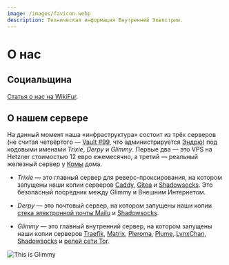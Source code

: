 ```yaml
---
image: /images/favicon.webp
description: Техническая информация Внутренней Эквестрии.
---
```


# О нас

## Социальщина

[Статья о нас на WikiFur](https://ru.wikifur.com/wiki/Inner_Equestria).

## О нашем сервере

На данный момент наша «инфраструктура» состоит из трёх серверов (не считая четвёртого — [Vault #99](/how/peertube.md), что администрируется [Эндрю](https://amorgan.xyz/)) под кодовыми именами _Trixie_, _Derpy_ и _Glimmy_. Первые два — это VPS на Hetzner стоимостью 12 евро ежемесячно, а третий — реальный железный сервер у [Комы](/who/commagray.md) дома.

- _Trixie_ — это главный сервер для реверс-проксирования, на котором запущены наши копии серверов [Caddy](https://caddyserver.com), [Gitea](/ru/how/gitea.md) и [Shadowsocks](/ru/how/shadowsocks.md). Это безопасный посредник между Glimmy и Внешним Интернетом.

- _Derpy_ — это почтовый сервер, на котором запущены наши копии [стека электронной почты Mailu](/ru/how/email.md) и [Shadowsocks](/ru/how/shadowsocks.md).

- _Glimmy_ — это главный внутренний сервер, на котором запущены наши копии серверов [Traefik](https://traefik.io), [Matrix](/ru/how/matrix.md), [Pleroma](/ru/how/pleroma.md), [Plume](/ru/how/plume.md), [LynxChan](/ru/how/lynxchan.md), [Shadowsocks](/ru/how/shadowsocks.md) и [релей сети Tor](https://www.torproject.org).

![This is Glimmy](/images/glimmy_naked.jpg)

